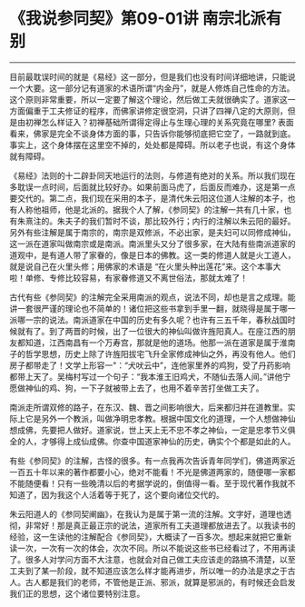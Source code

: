 # 《我说参同契》第09-01讲 南宗北派有别

------

目前最耽误时间的就是《易经》这一部分，但是我们也没有时间详细地讲，只能说一个大要。这一部分记有道家的术语所谓“内金丹”，就是人修炼自己性命的方法。这个原则非常重要，所以一定要了解这个理论，然后做工夫就很确实了。道家这一方面偏重于工夫修证的程序，而佛家讲修定很空洞，只讲了四禅八定的大原则，但是由初禅怎么样证入？初禅基础所谓得定得止与生理心理的关系究竟在哪里? 表面看来，佛家是完全不谈身体方面的事，只告诉你能够彻底把它空了，一路就到底。事实上，这个身体摆在这里空不掉的，处处都是障碍。所以老子也说，有这个身体就有障碍。

《易经》法则的十二辟卦同天地运行的法则，与修道有绝对的关系。所以我们现在多耽误一点时间，后面就比较好办。如果前面马虎了，后面反而难办，这是第一点要交代的。第二点，我们现在采用的本子，是清代朱云阳这位道人注解的本子，也有人称他祖师，他是北派的。据我个人了解，《参同契》的注解一共有几十家，也有朱熹注的。朱夫子的我们暂时不谈，那比较外行；内行的注解以朱云阳的最好。另外有些注解是属于南宗的，南宗是双修派，不必出家，是夫妇可以同修成神仙，这一派在道家叫做南宗或是南派。南派里头又分了很多家，在大陆有些南派道家的道观中，是有道人带了家眷的，像是日本的佛教。这一类的修道人就是火工道人，就是说自己在火里头修；用佛家的术语是 “在火里头种出莲花”来。这个本事大啦！单修、专修比较容易，有家眷修道又不离世俗法，那就太难了！

古代有些《参同契》的注解完全采用南派的观点，说法不同，却也是言之成理。能讲一套很严谨的理论也不简单的！诸位把这些书拿到手里一翻，就晓得是属于哪一派哪一宗的说法。南派道家在中国的历史有多久呢？也许有三五千年，春秋战国时候就有了。到了两晋的时候，出了一位很大的神仙叫做许旌阳真人。在座江西的朋友都知道，江西南昌有一个万寿宫，那就是他的道场。他那一派在道家是属于淮南子的哲学思想，历史上除了许旌阳拔宅飞升全家修成神仙之外，再没有他人。他们房子都带走了！文学上形容一"：“犬吠云中”，连他家里养的鸡狗，受了丹药影响都带上天了。吴梅村写过一个句子：“我本淮王旧鸡犬，不随仙去落人间。”讲他宁愿做神仙的鸡、狗，一下子就被带上去了，也用不着辛苦打坐做工夫了。

南派走所谓双修的路子，在东汉、魏、晋之间影响很大，后来都归并在道教里。实际上它是另外一个教派，叫做净明忠孝教。根据中国文化的道理，一个人想做神仙想成佛，先要把人做好。道家说，世上天上无不忠不孝之神仙，一定是忠孝节义俱全的人，才够得上成仙成佛。你查中国道家神仙的历史，确实个个都是如此的人。

有些《参同契》的注解，古怪的很多。有一点我再次告诉青年同学们，佛道两家近一百五十年以来的著作都要小心，绝对不能看！不光是佛道两家的，随便哪一家都不能随便看！只有一些晚清以后的考据学说的，倒值得一看。至于现代著作我就不知道了，因为我这个人活着等于死了，这个要向诸位交代的。

朱云阳道人的《参同契阐幽》，在我认为是属于第一流的注解。文字好，道理也透彻，非常好！那是真正最正宗的说法，道家所有工夫道理都放进去了。以我读书的经验，这一生读他的注解配合《参同契》，大概读了一百多次。想起来就把它重新读一次，一次有一次的体会，次次不同。所以不能说这些书已经看过了，不用再读了。很多人对学问方面不大注意，也就会对自己做工夫应该走的路搞不清楚，以至工夫到了某一阶段，就不知道应该怎么样才能再进步，所以唯一的办法是求之于古人。古人都是我们的老师，不管他是正派、邪派，就算是邪派的，有时候还会启发我们正的思想，这个诸位要特别注意。